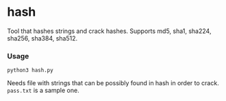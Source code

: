 # hash

Tool that hashes strings and crack hashes. Supports md5, sha1, sha224, sha256, sha384, sha512.

### Usage

`python3 hash.py`


Needs file with strings that can be possibly found in hash in order to crack. `pass.txt` is a sample one.